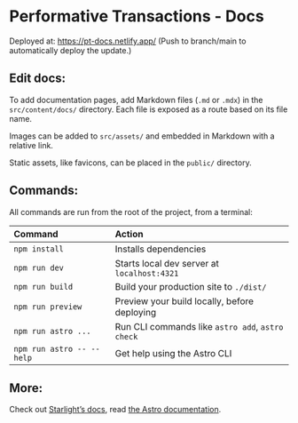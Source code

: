 # Performative Transactions - Docs

Deployed at: https://pt-docs.netlify.app/
(Push to branch/main to automatically deploy the update.)

## Edit docs:

To add documentation pages, add Markdown files (`.md` or `.mdx`) in the `src/content/docs/` directory. Each file is exposed as a route based on its file name.

Images can be added to `src/assets/` and embedded in Markdown with a relative link.

Static assets, like favicons, can be placed in the `public/` directory.

## Commands:

All commands are run from the root of the project, from a terminal:

| Command                   | Action                                           |
| :------------------------ | :----------------------------------------------- |
| `npm install`             | Installs dependencies                            |
| `npm run dev`             | Starts local dev server at `localhost:4321`      |
| `npm run build`           | Build your production site to `./dist/`          |
| `npm run preview`         | Preview your build locally, before deploying     |
| `npm run astro ...`       | Run CLI commands like `astro add`, `astro check` |
| `npm run astro -- --help` | Get help using the Astro CLI                     |

## More:

Check out [Starlight’s docs](https://starlight.astro.build/),
read [the Astro documentation](https://docs.astro.build).
